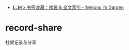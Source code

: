 - [LLM x 书签收藏：摘要 & 全文索引 - Nekonull's Garden](https://nekonull.me/posts/llm_x_bookmark/)
# record-share
杜架记录与分享

